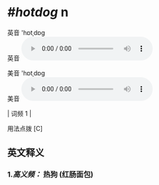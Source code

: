 # ***\#hotdog*** n
英音 'hɒtˌdɒg  
英音
<audio src="./media/hotdog-B.aac" controls="controls"></audio>

美音 'hɒtˌdɒg  
美音
<audio src="./media/hotdog.aac" controls="controls"></audio>



| 词频 1 |  

用法点拨  [C]

英文释义
---
### 1.*高义频：* **热狗 (红肠面包)**  


